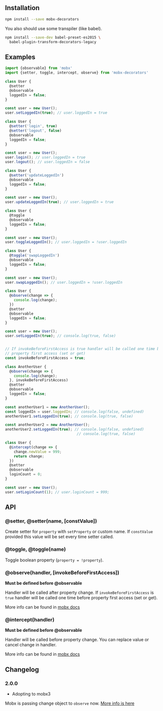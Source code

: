 ## Installation

```bash
npm install --save mobx-decorators
```

You also should use some transpiler (like babel).

```bash
npm install --save-dev babel-preset-es2015 \
  babel-plugin-transform-decorators-legacy
```

## Examples

```js
import {observable} from 'mobx'
import {setter, toggle, intercept, observe} from 'mobx-decorators'

class User {
  @setter
  @observable
  loggedIn = false;
}

const user = new User();
user.setLoggedIn(true); // user.loggedIn = true
```

```js
class User {
  @setter('login', true)
  @setter('logout', false)
  @observable
  loggedIn = false;
}

const user = new User();
user.login(); // user.loggedIn = true
user.logout(); // user.loggedIn = false
```

```js
class User {
  @setter('updateLoggedIn')
  @observable
  loggedIn = false;
}

const user = new User();
user.updateLoggedIn(true); // user.loggedIn = true
```

```js
class User {
  @toggle
  @observable
  loggedIn = false;
}

const user = new User();
user.toggleLoggedIn(); // user.loggedIn = !user.loggedIn
```

```js
class User {
  @toggle('swapLoggedIn')
  @observable
  loggedIn = false;
}

const user = new User();
user.swapLoggedIn(); // user.loggedIn = !user.loggedIn
```

```js
class User {
  @observe(change => {
    console.log(change);
  })
  @setter
  @observable
  loggedIn = false;
}

const user = new User();
user.setLoggedIn(true); // console.log(true, false)


// If invokeBeforeFirstAccess is true handler will be called one time before
// property first access (set or get)
const invokeBeforeFirstAccess = true;

class AnotherUser {
  @observe(change => {
    console.log(change);
  }, invokeBeforeFirstAccess)
  @setter
  @observable
  loggedIn = false;
}

const anotherUser1 = new AnotherUser();
const loggedIn = user.loggedIn; // console.log(false, undefined)
anotherUser1.setLoggedIn(true); // console.log(true, false)

const anotherUser2 = new AnotherUser();
anotherUser2.setLoggedIn(true); // console.log(false, undefined)
                                 // console.log(true, false)
```

```js
class User {
  @intercept(change => {
    change.newValue = 999;
    return change;
  })
  @setter
  @observable
  loginCount = 0;
}

const user = new User();
user.setLoginCount(1); // user.loginCount = 999;
```

## API

### @setter, @setter(name, [constValue])

Create setter for `property` with `setProperty` or custom name.
If `constValue` provided this value will be set every time setter called.

### @toggle, @toggle(name)

Toggle boolean property (`property = !property`).

### @observe(handler, [invokeBeforeFirstAccess])

**Must be defined before @observable**

Handler will be called after property change.
If `invokeBeforeFirstAccess` is `true` handler will be called one time before
property first access (set or get).

More info can be found in
[mobx docs](https://mobxjs.github.io/mobx/refguide/observe.html)

### @intercept(handler)

**Must be defined before @observable**

Handler will be called before property change. You can replace value
or cancel change in handler.

More info can be found in
[mobx docs](https://mobxjs.github.io/mobx/refguide/observe.html)


## Changelog

### 2.0.0

- Adopting to mobx3

Mobx is passing change object to `observe` now. [More info is here](https://github.com/mobxjs/mobx/blob/master/CHANGELOG.md#other-changes)